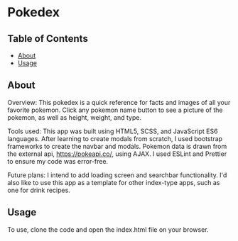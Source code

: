 # Pokedex

## Table of Contents

- [About](#about)
- [Usage](#usage)

## About <a name = "about"></a>

Overview:
This pokedex is a quick reference for facts and images of all your favorite pokemon. Click any pokemon name button to see a picture of the pokemon, as well as height, weight, and type.

Tools used:
This app was built using HTML5, SCSS, and JavaScript ES6 languages. After learning to create modals from scratch, I used bootstrap frameworks to create the navbar and modals. Pokemon data is drawn from the external api, https://pokeapi.co/, using AJAX. I used ESLint and Prettier to ensure my code was error-free.

Future plans:
I intend to add loading screen and searchbar functionality. I'd also like to use this app as a template for other index-type apps, such as one for drink recipes.

## Usage <a name = "usage"></a>

To use, clone the code and open the index.html file on your browser.
